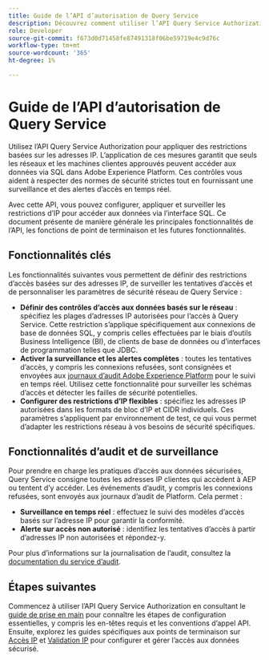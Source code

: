 ```yaml
---
title: Guide de l’API d’autorisation de Query Service
description: Découvrez comment utiliser l’API Query Service Authorization pour appliquer des restrictions IP basées sur le réseau pour des connexions sécurisées via SQL. Utilisez cette API pour améliorer le contrôle d’accès aux données pour vos données Adobe Experience Platform.
role: Developer
source-git-commit: f673d0d71458fe87491318f06be59719e4c9d76c
workflow-type: tm+mt
source-wordcount: '365'
ht-degree: 1%

---
```


# Guide de l’API d’autorisation de Query Service

Utilisez l’API Query Service Authorization pour appliquer des restrictions basées sur les adresses IP. L’application de ces mesures garantit que seuls les réseaux et les machines clientes approuvés peuvent accéder aux données via SQL dans Adobe Experience Platform. Ces contrôles vous aident à respecter des normes de sécurité strictes tout en fournissant une surveillance et des alertes d’accès en temps réel.

Avec cette API, vous pouvez configurer, appliquer et surveiller les restrictions d’IP pour accéder aux données via l’interface SQL. Ce document présente de manière générale les principales fonctionnalités de l’API, les fonctions de point de terminaison et les futures fonctionnalités.

## Fonctionnalités clés

Les fonctionnalités suivantes vous permettent de définir des restrictions d’accès basées sur des adresses IP, de surveiller les tentatives d’accès et de personnaliser les paramètres de sécurité réseau de Query Service :

- **Définir des contrôles d’accès aux données basés sur le réseau** : spécifiez les plages d’adresses IP autorisées pour l’accès à Query Service. Cette restriction s’applique spécifiquement aux connexions de base de données SQL, y compris celles effectuées par le biais d’outils Business Intelligence (BI), de clients de base de données ou d’interfaces de programmation telles que JDBC.
- **Activer la surveillance et les alertes complètes** : toutes les tentatives d’accès, y compris les connexions refusées, sont consignées et envoyées aux [ journaux d’audit Adobe Experience Platform](../../landing/governance-privacy-security/audit-logs/overview.md) pour le suivi en temps réel. Utilisez cette fonctionnalité pour surveiller les schémas d’accès et détecter les failles de sécurité potentielles.
- **Configurer des restrictions d’IP flexibles** : spécifiez les adresses IP autorisées dans les formats de bloc d’IP et CIDR individuels. Ces paramètres s’appliquent par environnement de test, ce qui vous permet d’adapter les restrictions réseau à vos besoins de sécurité spécifiques.

## Fonctionnalités d’audit et de surveillance

Pour prendre en charge les pratiques d’accès aux données sécurisées, Query Service consigne toutes les adresses IP clientes qui accèdent à AEP ou tentent d’y accéder. Les événements d’audit, y compris les connexions refusées, sont envoyés aux journaux d’audit de Platform. Cela permet :

- **Surveillance en temps réel** : effectuez le suivi des modèles d’accès basés sur l’adresse IP pour garantir la conformité.
- **Alerte sur accès non autorisé** : identifiez les tentatives d’accès à partir d’adresses IP non autorisées et répondez-y.

Pour plus d’informations sur la journalisation de l’audit, consultez la [documentation du service d’audit](https://experienceleague.adobe.com/docs/experience-platform/audit/audit-overview.html).

## Étapes suivantes

Commencez à utiliser l’API Query Service Authorization en consultant le [guide de prise en main](./getting-started.md) pour connaître les étapes de configuration essentielles, y compris les en-têtes requis et les conventions d’appel API. Ensuite, explorez les guides spécifiques aux points de terminaison sur [Accès IP](./ip-access.md) et [Validation IP](./validate.md) pour configurer et gérer l’accès aux données sécurisé.
